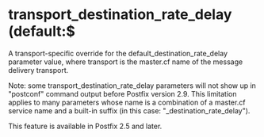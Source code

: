 # transport_destination_rate_delay (default:$ 

 A transport-specific override for the default_destination_rate_delay
parameter value, where transport is the master.cf name of
the message delivery transport. 

 Note: some transport_destination_rate_delay parameters
will not show up in "postconf" command output before Postfix version
2.9.  This limitation applies to many parameters whose name is a
combination of a master.cf service name and a built-in suffix (in
this case: "_destination_rate_delay"). 

 This feature is available in Postfix 2.5 and later. 


